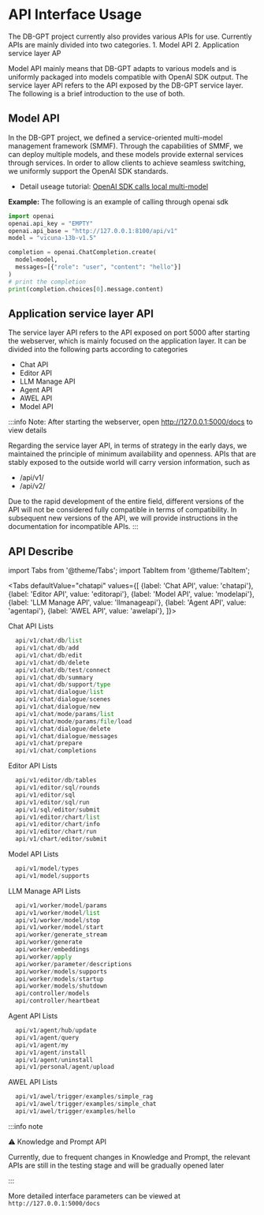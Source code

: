 # API Interface Usage

The DB-GPT project currently also provides various APIs for use. Currently APIs are mainly divided into two categories. 1. Model API 2. Application service layer AP

Model API mainly means that DB-GPT adapts to various models and is uniformly packaged into models compatible with OpenAI SDK output. The service layer API refers to the API exposed by the DB-GPT service layer. The following is a brief introduction to the use of both.

## Model API

In the DB-GPT project, we defined a service-oriented multi-model management framework (SMMF). Through the capabilities of SMMF, we can deploy multiple models, and these models provide external services through services. In order to allow clients to achieve seamless switching, we uniformly support the OpenAI SDK standards.
- Detail useage tutorial: [OpenAI SDK calls local multi-model ](/docs/installation/advanced_usage/OpenAI_SDK_call.md)

**Example:** The following is an example of calling through openai sdk

```python
import openai
openai.api_key = "EMPTY"
openai.api_base = "http://127.0.0.1:8100/api/v1"
model = "vicuna-13b-v1.5"

completion = openai.ChatCompletion.create(
  model=model,
  messages=[{"role": "user", "content": "hello"}]
)
# print the completion
print(completion.choices[0].message.content)
```


## Application service layer API
The service layer API refers to the API exposed on port 5000 after starting the webserver, which is mainly focused on the application layer. It can be divided into the following parts according to categories

- Chat API
- Editor API
- LLM Manage API
- Agent API
- AWEL API
- Model API

:::info
Note: After starting the webserver, open http://127.0.0.1:5000/docs to view details

Regarding the service layer API, in terms of strategy in the early days, we maintained the principle of minimum availability and openness. APIs that are stably exposed to the outside world will carry version information, such as
- /api/v1/
- /api/v2/

Due to the rapid development of the entire field, different versions of the API will not be considered fully compatible in terms of compatibility. In subsequent new versions of the API, we will provide instructions in the documentation for incompatible APIs.
:::

## API Describe

import Tabs from '@theme/Tabs';
import TabItem from '@theme/TabItem';

<Tabs
  defaultValue="chatapi"
  values={[
    {label: 'Chat API', value: 'chatapi'},
    {label: 'Editor API', value: 'editorapi'},
    {label: 'Model API', value: 'modelapi'},
    {label: 'LLM Manage API', value: 'llmanageapi'},
    {label: 'Agent API', value: 'agentapi'},
    {label: 'AWEL API', value: 'awelapi'},
  ]}>
  <TabItem value="chatapi">    

  Chat API Lists

  ```python
    api/v1/chat/db/list
    api/v1/chat/db/add
    api/v1/chat/db/edit
    api/v1/chat/db/delete
    api/v1/chat/db/test/connect
    api/v1/chat/db/summary
    api/v1/chat/db/support/type
    api/v1/chat/dialogue/list
    api/v1/chat/dialogue/scenes
    api/v1/chat/dialogue/new
    api/v1/chat/mode/params/list
    api/v1/chat/mode/params/file/load
    api/v1/chat/dialogue/delete
    api/v1/chat/dialogue/messages
    api/v1/chat/prepare
    api/v1/chat/completions
  ```
  </TabItem>
  <TabItem value="editorapi">   

  Editor API Lists
  
  ```python
    api/v1/editor/db/tables
    api/v1/editor/sql/rounds
    api/v1/editor/sql
    api/v1/editor/sql/run
    api/v1/sql/editor/submit
    api/v1/editor/chart/list
    api/v1/editor/chart/info
    api/v1/editor/chart/run
    api/v1/chart/editor/submit
  ```
  </TabItem>
  <TabItem value="modelapi">   
    
  Model API Lists

  ```python
    api/v1/model/types
    api/v1/model/supports
  ```
  </TabItem>
  <TabItem value="llmanageapi">   
    
  LLM Manage API Lists

  ```python
    api/v1/worker/model/params
    api/v1/worker/model/list
    api/v1/worker/model/stop
    api/v1/worker/model/start
    api/worker/generate_stream
    api/worker/generate
    api/worker/embeddings
    api/worker/apply
    api/worker/parameter/descriptions
    api/worker/models/supports
    api/worker/models/startup
    api/worker/models/shutdown
    api/controller/models
    api/controller/heartbeat
  ```
  </TabItem>
  <TabItem value="agentapi">   
    
  Agent API Lists

  ```python
    api/v1/agent/hub/update
    api/v1/agent/query
    api/v1/agent/my
    api/v1/agent/install
    api/v1/agent/uninstall
    api/v1/personal/agent/upload
  ```
  </TabItem>
  <TabItem value="awelapi">   
    
  AWEL API Lists

  ```python
    api/v1/awel/trigger/examples/simple_rag
    api/v1/awel/trigger/examples/simple_chat
    api/v1/awel/trigger/examples/hello
  ```

  </TabItem>
</Tabs>

:::info note

⚠️  Knowledge and Prompt API

Currently, due to frequent changes in Knowledge and Prompt, the relevant APIs are still in the testing stage and will be gradually opened later

:::

More detailed interface parameters can be viewed at `http://127.0.0.1:5000/docs`

